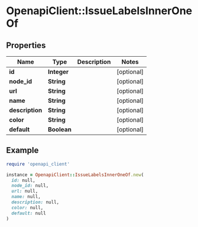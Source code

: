 # OpenapiClient::IssueLabelsInnerOneOf

## Properties

| Name | Type | Description | Notes |
| ---- | ---- | ----------- | ----- |
| **id** | **Integer** |  | [optional] |
| **node_id** | **String** |  | [optional] |
| **url** | **String** |  | [optional] |
| **name** | **String** |  | [optional] |
| **description** | **String** |  | [optional] |
| **color** | **String** |  | [optional] |
| **default** | **Boolean** |  | [optional] |

## Example

```ruby
require 'openapi_client'

instance = OpenapiClient::IssueLabelsInnerOneOf.new(
  id: null,
  node_id: null,
  url: null,
  name: null,
  description: null,
  color: null,
  default: null
)
```


